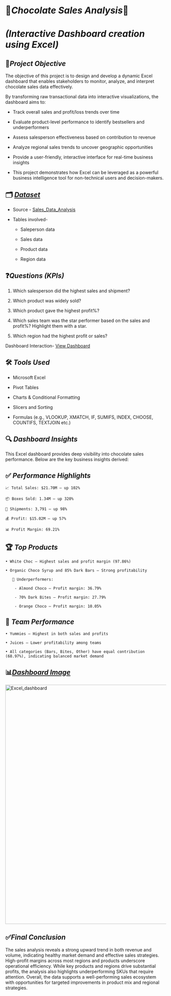 # 🍫*Chocolate Sales Analysis*🍫
# *(Interactive Dashboard creation using Excel)*
## 🎯*Project Objective*
The objective of this project is to design and develop a dynamic Excel dashboard that enables stakeholders to monitor, analyze, and interpret chocolate sales data effectively. 

By transforming raw transactional data into interactive visualizations, the dashboard aims to:

- Track overall sales and profit/loss trends over time

- Evaluate product-level performance to identify bestsellers and underperformers

- Assess salesperson effectiveness based on contribution to revenue

- Analyze regional sales trends to uncover geographic opportunities

- Provide a user-friendly, interactive interface for real-time business insights

- This project demonstrates how Excel can be leveraged as a powerful business intelligence tool for non-technical users and decision-makers.

## 🗂️ *<ins>Dataset</ins>*
- Source - <a href="https://github.com/Sal-Patil/Excel_Dashboard/blob/main/Sales_data_analysis.xlsx">Sales_Data_Analysis</a>

- Tables involved-

  - Saleperson data

  - Sales data

  - Product data

  - Region data

## ❓*Questions (KPIs)*

1. Which salesperson did the highest sales and shipment?

2. Which product was widely sold?

3. Which product gave the highest profit%?

4. Which sales team was the star performer based on the sales and profit%? Highlight them with a star.

5. Which region had the highest profit or sales? 

Dashboard Interaction- <a href="https://github.com/Sal-Patil/Excel_Dashboard/blob/main/Dashboard_Interaction.xlsx">View Dashboard</a>

## 🛠️ *Tools Used*

  - Microsoft Excel

  - Pivot Tables

  - Charts & Conditional Formatting

  - Slicers and Sorting

  - Formulas (e.g., VLOOKUP, XMATCH, IF, SUMIFS, INDEX, CHOOSE, COUNTIFS, TEXTJOIN etc.)

## 🔍 *Dashboard Insights*
This Excel dashboard provides deep visibility into chocolate sales performance. Below are the key business insights derived:

## ✅ *Performance Highlights*

    📈 Total Sales: $21.70M — up 102%

    📦 Boxes Sold: 1.34M — up 320%

    🚚 Shipments: 3,791 — up 98%

    💰 Profit: $15.02M — up 57%

    📊 Profit Margin: 69.21%

## 🏆 *Top Products*
    • White Choc – Highest sales and profit margin (97.86%)

    • Organic Choco Syrup and 85% Dark Bars – Strong profitability

       🚨 Underperformers:

        - Almond Choco – Profit margin: 36.79%

        - 70% Dark Bites – Profit margin: 27.79%

        - Orange Choco – Profit margin: 10.05%

## 🤝 *Team Performance*
    • Yummies – Highest in both sales and profits

    • Juices – Lower profitability among teams

    • All categories (Bars, Bites, Other) have equal contribution (68.97%), indicating balanced market demand

## 📊*<ins>Dashboard Image</ins>*
<img width="1867" height="748" alt="Excel_dashboard" src="https://github.com/user-attachments/assets/37b39407-90bd-461f-97ea-0dc8d496afed" />

## ✅*Final Conclusion*
The sales analysis reveals a strong upward trend in both revenue and volume, indicating healthy market demand and effective sales strategies. High-profit margins across most regions and products underscore operational efficiency. While key products and regions drive substantial profits, the analysis also highlights underperforming SKUs that require attention. Overall, the data supports a well-performing sales ecosystem with opportunities for targeted improvements in product mix and regional strategies.




